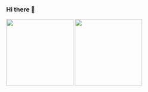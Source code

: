 ### Hi there 👋


<div>
  
  <img  height="180em" src="https://github-readme-stats.vercel.app/api?username=smViana19&show_icons=true&theme=outrun&include_all_commits=true&count_private=true"/>
  <img align="" height="180em" src="https://github-readme-stats.vercel.app/api/top-langs/?username=smViana19&layout=compact&langs_count=16&theme=dark"/>
</div>



<br>
<div  align="center"> 
  <div style="display: inline_block"><br>
    
   </div>


    

